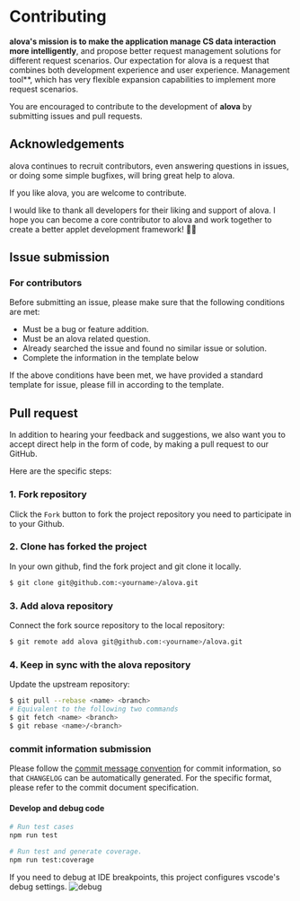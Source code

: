 # Contributing

**alova's mission is to make the application manage CS data interaction more intelligently**, and propose better request management solutions for different request scenarios. Our expectation for alova is a request that combines both development experience and user experience. Management tool**, which has very flexible expansion capabilities to implement more request scenarios.

You are encouraged to contribute to the development of **alova** by submitting issues and pull requests.


## Acknowledgements

alova continues to recruit contributors, even answering questions in issues, or doing some simple bugfixes, will bring great help to alova.

If you like alova, you are welcome to contribute.

I would like to thank all developers for their liking and support of alova. I hope you can become a core contributor to alova and work together to create a better applet development framework! 🍾🎉


## Issue submission

### For contributors

Before submitting an issue, please make sure that the following conditions are met:

- Must be a bug or feature addition.
- Must be an alova related question.
- Already searched the issue and found no similar issue or solution.
- Complete the information in the template below

If the above conditions have been met, we have provided a standard template for issue, please fill in according to the template.


## Pull request

In addition to hearing your feedback and suggestions, we also want you to accept direct help in the form of code, by making a pull request to our GitHub.

Here are the specific steps:

### 1. Fork repository

Click the `Fork` button to fork the project repository you need to participate in to your Github.

### 2. Clone has forked the project

In your own github, find the fork project and git clone it locally.

```bash
$ git clone git@github.com:<yourname>/alova.git
```

### 3. Add alova repository

Connect the fork source repository to the local repository:

```bash
$ git remote add alova git@github.com:<yourname>/alova.git
```

### 4. Keep in sync with the alova repository

Update the upstream repository:

```bash
$ git pull --rebase <name> <branch>
# Equivalent to the following two commands
$ git fetch <name> <branch>
$ git rebase <name>/<branch>
```

### commit information submission

Please follow the [commit message convention](./CONTRIBUTING_COMMIT.md) for commit information, so that `CHANGELOG` can be automatically generated. For the specific format, please refer to the commit document specification.

#### Develop and debug code

```bash
# Run test cases
npm run test

# Run test and generate coverage.
npm run test:coverage
```

If you need to debug at IDE breakpoints, this project configures vscode's debug settings.
![debug](https://user-images.githubusercontent.com/29848971/202136129-6a3befd0-87ac-4572-b9a4-9289cd4c4830.png)
